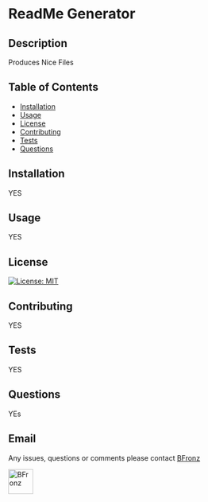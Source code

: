 # ReadMe Generator


## Description
Produces Nice Files

## Table of Contents
- [Installation](#installation)
- [Usage](#usage)
- [License](#license)
- [Contributing](#contributing)
- [Tests](#tests)
- [Questions](#questions)

## Installation 
YES

## Usage 
YES

## License 
[![License: MIT](https://img.shields.io/badge/License-MIT-yellow.svg)](https://opensource.org/licenses/MIT)

## Contributing 
YES

## Tests 
YES

## Questions 
YEs

## Email 
Any issues, questions or comments please contact <a href="mailto:bfronz@cm.net">BFronz</a> 

<img src="https://avatars1.githubusercontent.com/u/29105530?v=4" alt="BFronz" width='50px' height='50px'>
